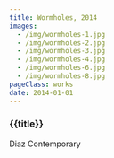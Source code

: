 ```yaml
---
title: Wormholes, 2014
images:
  - /img/wormholes-1.jpg
  - /img/wormholes-2.jpg
  - /img/wormholes-3.jpg
  - /img/wormholes-4.jpg
  - /img/wormholes-6.jpg
  - /img/wormholes-8.jpg
pageClass: works
date: 2014-01-01
---
```


### {{title}}

Diaz Contemporary
